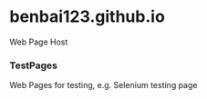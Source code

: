 # benbai123.github.io
Web Page Host

### TestPages

Web Pages for testing, e.g. Selenium testing page

